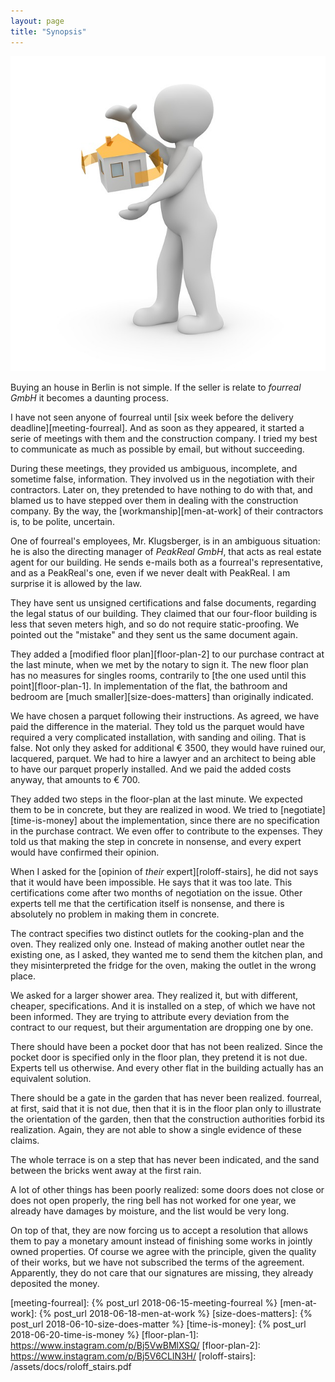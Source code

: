 ```yaml
---
layout: page
title: "Synopsis"
---
```


![fourreal](/assets/covers/males-2506816_640.jpg)

Buying an house in Berlin is not simple. If the seller is relate to
_fourreal GmbH_ it becomes a daunting process.

I have not seen anyone of fourreal until [six week before the delivery
deadline][meeting-fourreal]. And as soon as they appeared, it started
a serie of meetings with them and the construction company. I tried
my best to communicate as much as possible by email, but without
succeeding.

During these meetings, they provided us ambiguous, incomplete, and
sometime false, information.  They involved us in the negotiation with
their contractors.  Later on, they pretended to have nothing to do
with that, and blamed us to have stepped over them in dealing with the
construction company.  By the way, the [workmanship][men-at-work] of
their contractors is, to be polite,  uncertain.

One of fourreal's employees, Mr. Klugsberger, is in an ambiguous
situation: he is also the directing manager of _PeakReal GmbH_, that
acts as real estate agent for our building.  He sends e-mails both as
a fourreal's representative, and as a PeakReal's one, even if we
never dealt with PeakReal.  I am surprise it is allowed by the law.

They have sent us unsigned certifications and false documents,
regarding the legal status of our building.  They claimed that our
four-floor building is less that seven meters high, and so do not
require static-proofing.  We pointed out the "mistake" and they sent
us the same document again.

They added a [modified floor plan][floor-plan-2] to our purchase
contract at the last minute, when we met by the notary to sign it.
The new floor plan has no measures for singles rooms, contrarily to
[the one used until this point][floor-plan-1].  In implementation of
the flat, the bathroom and bedroom are [much
smaller][size-does-matters] than originally indicated.

We have chosen a parquet following their instructions.  As agreed, we
have paid the difference in the material. They told us the parquet
would have required a very complicated installation, with sanding and
oiling.  That is false.  Not only they asked for additional € 3500,
they would have ruined our, lacquered, parquet.  We had to hire a
lawyer and an architect to being able to have our parquet properly
installed. And we paid the added costs anyway, that amounts to € 700.

They added two steps in the floor-plan at the last minute. We expected
them to be in concrete, but they are realized in wood.  We tried to
[negotiate][time-is-money] about the implementation, since there are
no specification in the purchase contract.  We even offer to
contribute to the expenses.  They told us that making the step in
concrete in nonsense, and every expert would have confirmed their
opinion.

When I asked for the [opinion of _their_ expert][roloff-stairs], he
did not says that it would have been impossible.  He says that it was
too late. This certifications come after two months of negotiation on
the issue.  Other experts tell me that the certification itself is
nonsense, and there is absolutely no problem in making them in
concrete.

The contract specifies two distinct outlets for the cooking-plan and
the oven.  They realized only one.  Instead of making another outlet
near the existing one, as I asked, they wanted me to send them the
kitchen plan, and they misinterpreted the fridge for the oven, making
the outlet in the wrong place.

We asked for a larger shower area.  They realized it, but with
different, cheaper, specifications.  And it is installed on a step, of
which we have not been informed.  They are trying to attribute every
deviation from the contract to our request, but their argumentation
are dropping one by one.

There should have been a pocket door that has not been realized.
Since the pocket door is specified only in the floor plan, they
pretend it is not due.  Experts tell us otherwise.  And every other
flat in the building actually has an equivalent solution.

There should be a gate in the garden that has never been realized.
fourreal, at first, said that it is not due, then that it is in the
floor plan only to illustrate the orientation of the garden, then that
the construction authorities forbid its realization.  Again, they are
not able to show a single evidence of these claims.

The whole terrace is on a step that has never been indicated, and the
sand between the bricks went away at the first rain.

A lot of other things has been poorly realized: some doors does not
close or does not open properly, the ring bell has not worked for one
year, we already have damages by moisture, and the list would be very
long.

On top of that, they are now forcing us to accept a resolution that
allows them to pay a monetary amount instead of finishing some works
in jointly owned properties.  Of course we agree with the principle,
given the quality of their works, but we have not subscribed the terms
of the agreement.  Apparently, they do not care that our signatures
are missing, they already deposited the money.


[meeting-fourreal]: {% post_url 2018-06-15-meeting-fourreal %}
[men-at-work]: {% post_url 2018-06-18-men-at-work %}
[size-does-matters]: {% post_url 2018-06-10-size-does-matter %}
[time-is-money]: {% post_url 2018-06-20-time-is-money %}
[floor-plan-1]: https://www.instagram.com/p/Bj5VwBMlXSQ/
[floor-plan-2]: https://www.instagram.com/p/Bj5V6CLlN3H/
[roloff-stairs]: /assets/docs/roloff_stairs.pdf
